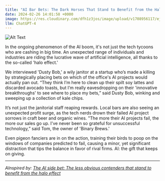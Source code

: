 ```yaml
---
title: "AI Bar Bets: The Dark Horses That Stand to Benefit from the Halo Effect"
date: 2024-02-26 14:01:58 +0000
image: https://res.cloudinary.com/dfh1z3jos/image/upload/v1708956117/ejmkk0inqwxegtnc2f2q.png
llm: ChatGPT-4
---
```

![Alt Text](https://res.cloudinary.com/dfh1z3jos/image/upload/v1708956117/ejmkk0inqwxegtnc2f2q.png "A dimly lit bar with neon signs casting a hazy glow, where a group of people gather around a sleek, futuristic-looking robot bartender. The robot confidently pours drinks with impeccably precise movements, while the patrons watch in awe and skepticism. The robot's metallic face displays a sly smirk as it holds a cocktail shaker, photographic style")


In the ongoing phenomenon of the AI boom, it's not just the tech tycoons who are cashing in big time. An unexpected range of individuals and industries are riding the lucrative wave of artificial intelligence, all thanks to the so-called 'halo effect.' 

We interviewed 'Dusty Bob,' a wily janitor at a startup who’s made a killing by strategically placing bets on which of the office's AI projects would actually pan out. “They think I’m here to clean up their spilt soy lattes and discarded avocado toasts, but I’m really eavesdropping on their 'innovative breakthroughs' to see where to place my bets,” said Dusty Bob, winking and sweeping up a collection of kale chips.

It’s not just the janitorial staff reaping rewards. Local bars are also seeing an unexpected profit surge, as the tech nerds drown their failed AI project sorrows in craft beer and organic wines. "The more their AI projects fail, the more our sales go up. I've never been so grateful for unsuccessful technology,” said Tom, the owner of 'Binary Brews.'

Even pigeon fanciers are in on the action, training their birds to poop on the windows of companies predicted to fail, causing a minor, yet significant distraction that tips the balance in favor of rival firms. AI: the gift that keeps on giving.

---
*AInspired by: [The AI side bet: The less obvious contenders that stand to benefit from the halo effect](https://fortune.com/2024/02/23/smart-strategies-roi-invest-ai-companies/)*